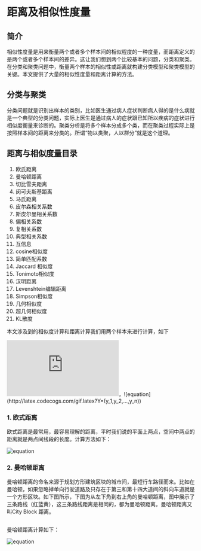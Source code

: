 # 距离及相似性度量

## 简介

相似性度量是用来衡量两个或者多个样本间的相似程度的一种度量，而距离定义的是两个或者多个样本间的差异。这让我们想到两个比较基本的问题，分类和聚类。在分类和聚类问题中，衡量两个样本的相似性或距离就构建分类模型和聚类模型的关键。本文提供了大量的相似性度量和距离计算的方法。

## 分类与聚类

分类问题就是识别出样本的类别，比如医生通过病人症状判断病人得的是什么病就是一个典型的分类问题，实际上医生是通过病人的症状跟已知所以疾病的症状进行相似度衡量来诊断的。聚类分析是将多个样本分成多个类，而在聚类过程实际上是按照样本间的距离来分类的。所谓“物以类聚，人以群分”就是这个道理。


## 距离与相似度量目录

1. 欧氏距离
2. 曼哈顿距离
3. 切比雪夫距离
4. 闵可夫斯基距离
5. 马氏距离
6. 皮尔森相关系数
7. 斯皮尔曼相关系数
8. 偏相关系数
9. 复相关系数
10. 典型相关系数
11. 互信息
12. cosine相似度
13. 简单匹配系数
14. Jaccard 相似度
15. Tonimoto相似度
16. 汉明距离
17. Levenshtein编辑距离
18. Simpson相似度
19. 几何相似度
20. 超几何相似度
21. KL散度

本文涉及到的相似度计算和距离计算我们用两个样本来进行计算，如下

![equation](http://latex.codecogs.com/gif.latex?X=(x_1,x_2,...,x_n))，![equation](http://latex.codecogs.com/gif.latex?Y=(y_1,y_2,...,y_n))


### 1. 欧式距离

欧式距离是最常用，最容易理解的距离，平时我们说的平面上两点，空间中两点的距离就是两点间线段的长度。计算方法如下：

![equation](http://latex.codecogs.com/gif.latex?d=(\sum_{i=1}^{n}{(x_i-y_i})^2)^\frac{1}{2})


### 2. 曼哈顿距离

曼哈顿距离的命名来源于规划方形建筑区块的城市间，最短行车路径而来。比如在曼哈顿，如果忽略掉单向行驶道路及只存在于第三和第十四大道间的斜向车道就是一个方形区块。如下图所示，下图为从左下角到右上角的曼哈顿距离，图中展示了三条路线（红蓝黄），这三条路线距离是相同的，都为曼哈顿距离。曼哈顿距离又叫City Block 距离。

![]()

曼哈顿距离计算如下：

![equation](http://latex.codecogs.com/gif.latex?d=\sum_{i=1}^{n}{\vert{x_i-y_i|\vert})






